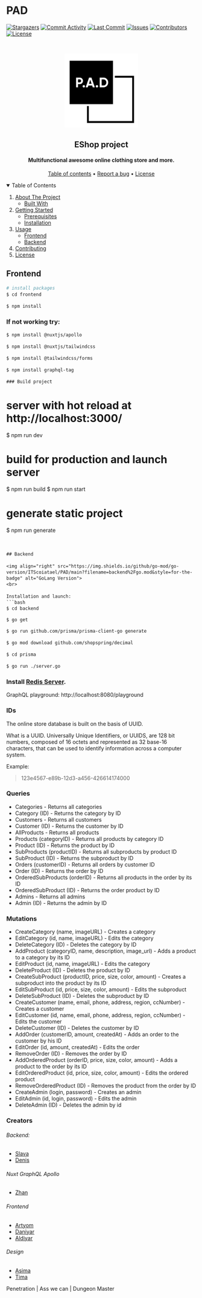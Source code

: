 # PAD 
[![Stargazers][stars-shield]][stars-url]
[![Commit Activity][commits-shield]][commits-url]
[![Last Commit][last-commit-shield]][last-commit-url]
[![Issues][issues-shield]][issues-url]
[![Contributors][contributors-shield]][contributors-url]
[![License][license-shield]][license-url]

<br />
<p align="center">
  <a href="https://github.com/ITScoiatael/PAD">
    <img src="images/logo.png" width="196" height="196" alt="PAD Logo">
  </a>

  <h2 align="center">EShop project</h2>
</p>
<h4 align="center">Multifunctional awesome online clothing store and more.</h4>

<p align="center">
  <a href="#">Table of contents</a> •
  <a href="https://github.com/ITScoiatael/PAD/issues">Report a bug</a> •
  <a href="#license">License</a>
</p>

<details open="open">
  <summary>Table of Contents</summary>
  <ol>
    <li>
      <a href="#about-the-project">About The Project</a>
      <ul>
        <li><a href="#built-with">Built With</a></li>
      </ul>
    </li>
    <li>
      <a href="#getting-started">Getting Started</a>
      <ul>
        <li><a href="#prerequisites">Prerequisites</a></li>
        <li><a href="#installation">Installation</a></li>
      </ul>
    </li>
    <li>
        <a href="#usage">Usage</a>
        <ul>
        <li><a href="#frontend">Frontend</a></li>
        <li><a href="#backend">Backend</a></li>
      </ul>
    </li>
    <li><a href="#contributing">Contributing</a></li>
    <li><a href="#license">License</a></li>
  </ol>
</details>


## Frontend

```bash
# install packages
$ cd frontend
```
```bash
$ npm install
```
### If not working try:
```bash
$ npm install @nuxtjs/apollo
```
```bash
$ npm install @nuxtjs/tailwindcss
```
```bash
$ npm install @tailwindcss/forms
```
```bash
$ npm install graphql-tag
```

```
### Build project
```
# server with hot reload at http://localhost:3000/
$ npm run dev

# build for production and launch server
$ npm run build
$ npm run start

# generate static project
$ npm run generate
```


## Backend 

<img align="right" src="https://img.shields.io/github/go-mod/go-version/ITScoiatael/PAD/main?filename=backend%2Fgo.mod&style=for-the-badge" alt="GoLang Version">
<br>

Installation and launch:
```bash
$ cd backend
```
```bash
$ go get
```
```bash
$ go run github.com/prisma/prisma-client-go generate
```
```bash
$ go mod download github.com/shopspring/decimal
```
```bash
$ cd prisma
```
```bash
$ go run ./server.go
```
### Install [Redis Server](https://github.com/microsoftarchive/redis/releases/tag/win-3.0.504).

GraphQL playground:
http://localhost:8080/playground

### IDs
The online store database is built on the basis of UUID.

What is a UUID. Universally Unique Identifiers, or UUIDS, are 128 bit numbers, composed of 16 octets and represented as 32 base-16 characters, that can be used to identify information across a computer system. 

Example:
> 123e4567-e89b-12d3-a456-426614174000

### Queries
- Categories - Returns all categories
- Category (ID) - Returns the category by ID
- Customers - Returns all customers
- Customer (ID) - Returns the customer by ID
- AllProducts - Returns all products
- Products (categoryID) - Returns all products by category ID
- Product (ID) - Returns the product by ID
- SubProducts (productID) - Returns all subproducts by product ID
- SubProduct (ID) - Returns the subproduct by ID
- Orders (customerID) - Returns all orders by customer ID
- Order (ID) - Returns the order by ID
- OrderedSubProducts (orderID) - Returns all products in the order by its ID
- OrderedSubProduct (ID) - Returns the order product by ID
- Admins - Returns all admins
- Admin (ID) - Returns the admin by ID

### Mutations
- CreateCategory (name, imageURL) - Creates a category
- EditCategory (id, name, imageURL) - Edits the category
- DeleteCategory (ID) - Deletes the category by ID
- AddProduct (categoryID, name, description, image_url) - Adds a product to a category by its ID
- EditProduct (id, name, imageURL) - Edits the category
- DeleteProduct (ID) - Deletes the product by ID
- CreateSubProduct (productID, price, size, color, amount) - Creates a subproduct into the product by its ID
- EditSubProduct (id, price, size, color, amount) - Edits the subproduct
- DeleteSubProduct (ID) - Deletes the subproduct by ID
- CreateCustomer (name, email, phone, address, region, ccNumber) - Creates a customer
- EditCustomer (id, name, email, phone, address, region, ccNumber) - Edits the customer
- DeleteCustomer (ID) - Deletes the customer by ID
- AddOrder (customerID, amount, createdAt) - Adds an order to the customer by his ID
- EditOrder (id, amount, createdAt) - Edits the order
- RemoveOrder (ID) - Removes the order by ID
- AddOrderedProduct (orderID, price, size, color, amount) - Adds a product to the order by its ID
- EditOrderedProduct (id, price, size, color, amount) - Edits the ordered product
- RemoveOrderedProduct (ID) - Removes the product from the order by ID
- CreateAdmin (login, password) - Creates an admin
- EditAdmin (id, login, password) - Edits the admin
- DeleteAdmin (ID) - Deletes the admin by id


### Creators
###### Backend:
- [Slava](https://github.com/Wedyarit)
- [Denis](https://github.com/FaneNohman)

###### Nuxt GraphQL Apollo
- [Zhan](https://github.com/Vafailis)

###### Frontend
- [Artyom](https://github.com/ket02jfu)
- [Daniyar](https://github.com/DanikBruh)
- [Aldiyar](https://github.com/AldiyarSergazy)

###### Design
- [Asima](https://github.com/AsiyaBl)
- [Tima](https://github.com/Hicfok)


Penetration | Ass we can | Dungeon Master


[contributors-shield]: https://img.shields.io/github/contributors/ITScoiatael/PAD.svg?style=for-the-badge
[contributors-url]: https://github.com/ITScoiatael/PAD/graphs/contributors
[stars-shield]: https://img.shields.io/github/stars/ITScoiatael/PAD.svg?style=for-the-badge
[stars-url]: https://github.com/ITScoiatael/PAD/stargazers
[commits-shield]: https://img.shields.io/github/commit-activity/m/ITScoiatael/PAD?style=for-the-badge
[commits-url]: https://github.com/ITScoiatael/PAD/commits/main
[last-commit-shield]: https://img.shields.io/github/last-commit/ITScoiatael/PAD?style=for-the-badge
[last-commit-url]: https://github.com/ITScoiatael/PAD/commits/main
[issues-shield]: https://img.shields.io/github/issues/ITScoiatael/PAD.svg?style=for-the-badge
[issues-url]: https://github.com/ITScoiatael/PAD/issues
[license-shield]: https://img.shields.io/github/license/ITScoiatael/PAD.svg?style=for-the-badge
[license-url]: https://github.com/ITScoiatael/PAD/blob/master/LICENSE.txt
